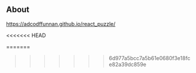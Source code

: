 <h2>About</h2>
<a href="https://adcodffunnan.github.io/react_puzzle/">https://adcodffunnan.github.io/react_puzzle/</a>

<<<<<<< HEAD




=======
>>>>>>> 6d977a5bcc7a5b61e0680f3e18fce82a39dc859e
